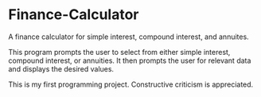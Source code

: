 # Finance-Calculator
A finance calculator for simple interest, compound interest, and annuites.

This program prompts the user to select from either simple interest, compound interest, or annuities.
It then prompts the user for relevant data and displays the desired values.

This is my first programming project. Constructive criticism is appreciated.
